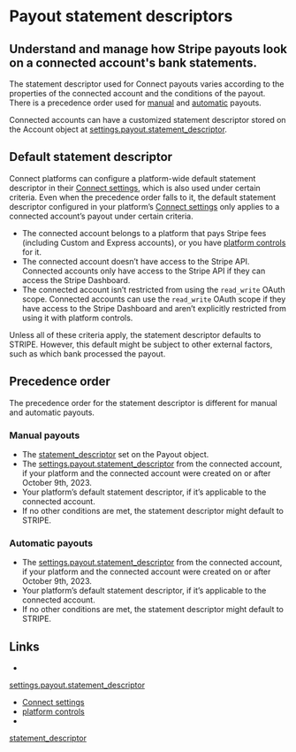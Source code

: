 # Payout statement descriptors

## Understand and manage how Stripe payouts look on a connected account's bank statements.

The statement descriptor used for Connect payouts varies according to the
properties of the connected account and the conditions of the payout. There is a
precedence order used for
[manual](https://docs.stripe.com/connect/payout-statement-descriptors#manual-payouts)
and
[automatic](https://docs.stripe.com/connect/payout-statement-descriptors#automatic-payouts)
payouts.

Connected accounts can have a customized statement descriptor stored on the
Account object at
[settings.payout.statement_descriptor](https://docs.stripe.com/api/accounts/object#account_object-settings-payouts-statement_descriptor).

## Default statement descriptor

Connect platforms can configure a platform-wide default statement descriptor in
their [Connect
settings](https://dashboard.stripe.com/settings/connect/payouts/statement-descriptor),
which is also used under certain criteria. Even when the precedence order falls
to it, the default statement descriptor configured in your platform’s [Connect
settings](https://dashboard.stripe.com/settings/connect/payouts/statement-descriptor)
only applies to a connected account’s payout under certain criteria.

- The connected account belongs to a platform that pays Stripe fees (including
Custom and Express accounts), or you have [platform
controls](https://docs.stripe.com/connect/platform-controls-for-stripe-dashboard-accounts)
for it.
- The connected account doesn’t have access to the Stripe API. Connected
accounts only have access to the Stripe API if they can access the Stripe
Dashboard.
- The connected account isn’t restricted from using the `read_write` OAuth
scope. Connected accounts can use the `read_write` OAuth scope if they have
access to the Stripe Dashboard and aren’t explicitly restricted from using it
with platform controls.

Unless all of these criteria apply, the statement descriptor defaults to STRIPE.
However, this default might be subject to other external factors, such as which
bank processed the payout.

## Precedence order

The precedence order for the statement descriptor is different for manual and
automatic payouts.

### Manual payouts

- The
[statement_descriptor](https://docs.stripe.com/api/payouts/object#payout_object-statement_descriptor)
set on the Payout object.
- The
[settings.payout.statement_descriptor](https://docs.stripe.com/api/accounts/object#account_object-settings-payouts-statement_descriptor)
from the connected account, if your platform and the connected account were
created on or after October 9th, 2023.
- Your platform’s default statement descriptor, if it’s applicable to the
connected account.
- If no other conditions are met, the statement descriptor might default to
STRIPE.

### Automatic payouts

- The
[settings.payout.statement_descriptor](https://docs.stripe.com/api/accounts/object#account_object-settings-payouts-statement_descriptor)
from the connected account, if your platform and the connected account were
created on or after October 9th, 2023.
- Your platform’s default statement descriptor, if it’s applicable to the
connected account.
- If no other conditions are met, the statement descriptor might default to
STRIPE.

## Links

-
[settings.payout.statement_descriptor](https://docs.stripe.com/api/accounts/object#account_object-settings-payouts-statement_descriptor)
- [Connect
settings](https://dashboard.stripe.com/settings/connect/payouts/statement-descriptor)
- [platform
controls](https://docs.stripe.com/connect/platform-controls-for-stripe-dashboard-accounts)
-
[statement_descriptor](https://docs.stripe.com/api/payouts/object#payout_object-statement_descriptor)
